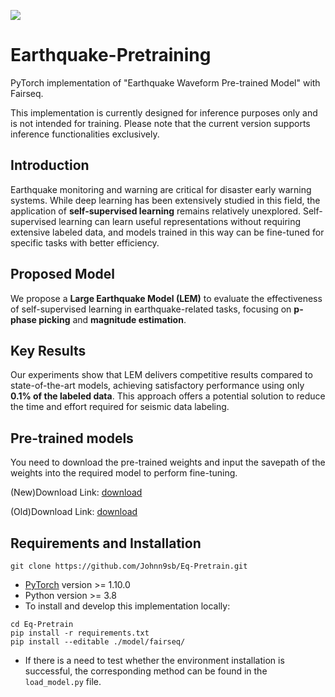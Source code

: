 ![](https://img.shields.io/static/v1?label=python&message=>3.8&color=yellow)
# Earthquake-Pretraining
PyTorch implementation of "Earthquake Waveform Pre-trained Model" with Fairseq.

This implementation is currently designed for inference purposes only and is not intended for training.
Please note that the current version supports inference functionalities exclusively.

## Introduction
Earthquake monitoring and warning are critical for disaster early warning systems. While deep learning has been extensively studied in this field, the application of **self-supervised learning** remains relatively unexplored. Self-supervised learning can learn useful representations without requiring extensive labeled data, and models trained in this way can be fine-tuned for specific tasks with better efficiency.

## Proposed Model
We propose a **Large Earthquake Model (LEM)** to evaluate the effectiveness of self-supervised learning in earthquake-related tasks, focusing on **p-phase picking** and **magnitude estimation**.

## Key Results
Our experiments show that LEM delivers competitive results compared to state-of-the-art models, achieving satisfactory performance using only **0.1% of the labeled data**. This approach offers a potential solution to reduce the time and effort required for seismic data labeling.

## Pre-trained models
You need to download the pre-trained weights and input the savepath of the weights into the required model to perform fine-tuning.

(New)Download Link: [download](https://drive.google.com/file/d/1sXjPTJ5Y8bNmJERgkAUZx7BLOTsrbeFP/view?usp=sharing)

(Old)Download Link: [download](https://drive.google.com/file/d/1QRpMPg4Q-gOQpfDoS5NbmiVzIMb6njS9/view?usp=sharing)

## Requirements and Installation
```
git clone https://github.com/Johnn9sb/Eq-Pretrain.git
```
+ [PyTorch](https://pytorch.org/) version >= 1.10.0
+ Python version >= 3.8
+ To install and develop this implementation locally:
```
cd Eq-Pretrain
pip install -r requirements.txt
pip install --editable ./model/fairseq/
```
+ If there is a need to test whether the environment installation is successful, the corresponding method can be found in the `load_model.py` file.

